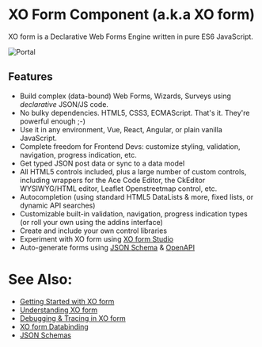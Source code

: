 # XO Form Component (a.k.a XO form)

XO form is a Declarative Web Forms Engine written in pure ES6 JavaScript.

![Portal](https://xo-js.dev/assets/img/schema-form.png "Toggling to JSON schema")

## Features

* Build complex (data-bound) Web Forms, Wizards, Surveys using *declarative* JSON/JS code.
* No bulky dependencies. HTML5, CSS3, ECMAScript. That's it. They're powerful enough ;-) 
* Use it in any environment, Vue, React, Angular, or plain vanilla JavaScript. 
* Complete freedom for Frontend Devs: customize styling, validation, navigation, progress indication, etc. 
* Get typed JSON post data or sync to a data model
* All HTML5 controls included, plus a large number of custom controls, including wrappers for the Ace Code Editor, the CkEditor WYSIWYG/HTML editor, Leaflet Openstreetmap control, etc.
* Autocompletion (using standard HTML5 DataLists & more, fixed lists, or dynamic API searches)
* Customizable built-in validation, navigation, progress indication types (or roll your own using the addins interface)
* Create and include your own control libraries
* Experiment with XO form using [XO form Studio](https://www.xo-js.dev/)
* Auto-generate forms using [JSON Schema](https://json-schema.org/) & [OpenAPI](https://swagger.io/specification/)


# See Also:

- [Getting Started with XO form](./getting-started.md)
- [Understanding XO form](./understanding-exoform.md)
- [Debugging & Tracing in XO form](./debugging-exoform.md)
- [XO form Databinding](./data-binding.md)
- [JSON Schemas](./json-schema.md)

